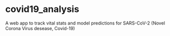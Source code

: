 # covid19_analysis
A web app to track vital stats and model predictions for SARS-CoV-2 (Novel Corona Virus desease, Covid-19)
